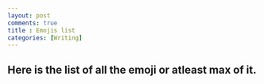 ```yaml
---
layout: post
comments: true
title : Emojis list
categories: [Writing]
---
```




## Here is the list of all the emoji or atleast max of it.


